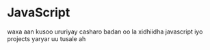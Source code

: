 # JavaScript
waxa aan kusoo ururiyay casharo badan oo la xidhiidha javascript iyo projects yaryar uu tusale ah
